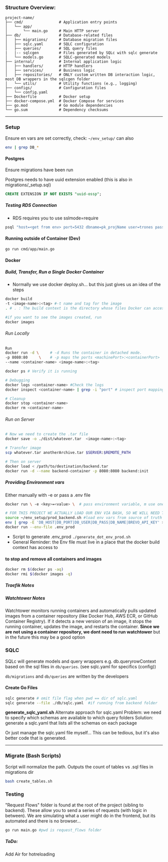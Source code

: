 ### Structure Overview:
```
project-name/
├── cmd/                # Application entry points
│   └── app/
│       └── main.go     # Main HTTP server
├── db/                 # Database-related files
│   ├── migrations/     # Database migration files
│   ├── sqlc.yaml       # SQLC configuration
│   ├── queries/        # SQL query files
|   |-- sqlcgen         # Files generated by SQLc with sqlc generate
│   └── models.go       # SQLC-generated models
├── internal/           # Internal application logic
│   ├── handlers/       # HTTP handlers
│   ├── services/       # Business logic
│   ├── repositories/   # ONLY custom written DB interaction logic, most DB wrappers in the sqlcgen folder 
│   └── utils/          # Utility functions (e.g., logging)
├── configs/            # Configuration files
│   └── config.yaml
├── Dockerfile          # Docker setup
├── docker-compose.yml  # Docker Compose for services
├── go.mod              # Go module dependencies
└── go.sum              # Dependency checksums

```
---

### Setup
Ensure en vars are set correctly, check: 
`~/env_setup/`
can also
```bash
env | grep DB_*
```
#### Postgres
Ensure migrations have been run

Postgres needs to have uuid extension enabled (this is also in migrations/_setup.sql)
```sql
CREATE EXTENSION IF NOT EXISTS "uuid-ossp";
```

##### Testing RDS Connection
 - RDS requires you to use sslmode=require
```bash
psql "host=<get from env> port=5432 dbname=pk_projName user=trones password=<get from env> sslmode=require"
```


#### Running outside of Container (Dev)
```bash
go run cmd/app/main.go 
```

####  Docker

##### Build, Transfer, Run a Single Docker Container

- Normally we use docker deploy.sh... but this just gives us an idea of the steps
```bash
docker build 
-t <image-name>:<tag> #-t name and tag for the image 
. # . : The build context is the directory whose files Docker can access during the build.

#if you want to see the images created, run
docker images
```

###### Run Locally 
```bash
Run
docker run -d \     # -d Runs the container in detached mode.
-p 8080:80     \    # -p maps the ports <machinePort>:<containerPort>
--name <container-name> <image-name>:<tag> 

docker ps # Verify it is running 

# Debugging 
docker logs <container-name> #Check the logs
docker inspect <container-name> | grep -i "port" # inspect port mappings 

# Cleanup
docker stop <container-name>
docker rm <container-name>
```

###### Run on Server
```bash
# Now we need to create the .tar file 
docker save -o ./dist/whatever.tar  <image-name>:<tag>

# Transfer image
scp whatever.tar anotherArchive.tar $SERVER:$REMOTE_PATH

# Then on server
docker load < /path/to/destination/backend.tar
docker run -d --name backend-container -p 8080:8080 backend:init

```

##### Providing Environment vars
Either manually with -e or pass a .env file 
```bash
docker run \ -e <key>=<value> \  # pass environment variable, m use one -e per env var

# FOR THIS PROJECT WE ACTUALLY LOAD OUR ENV VIA BASH, SO WE WILL NEED TO PULL THE ACTUAL VALUES INTO A FILE AFTER SETTING
source ~/env_setup/prod_backend.sh #load env vars from source of truth
env | grep -E 'DB_HOST|DB_PORT|DB_USER|DB_PASS|DB_NAME|BREVO_API_KEY' > .env_prod # can be named anything
docker run --env-file .env_prod 

```
- Script to generate .env_prod `./generate_dot_env_prod.sh` 
- General Reminder: the Env file must live in a place that the docker build context has access to


#### to stop and remove all containers and images
```bash
docker rm $(docker ps -aq)
docker rmi $(docker images -q)
```


##### Traefik Notes



##### Watchtower Notes
Watchtower monitors running containers and automatically pulls updated images from a container repository (like Docker Hub, AWS ECR, or GitHub Container Registry).
If it detects a new version of an image, it stops the running container, updates the image, and restarts the container.
**Since we are not using a container repository, we dont need to run watchtower**
but in the future this may be a good option 

### SQLC 
SQLc will generate models and query wrappers e.g. db.queryrowContext based on the sql files in `db/queries`. (see sqlc.yaml for specifics (config))

`db/migrations` and `db/queries` are written by the developers 

#### Create Go Files

```bash
sqlc generate # omit file flag when pwd == dir of sqlc.yaml
sqlc generate --file ./db/sqlc.yaml  #if running from backend folder
```

**generate_sqlc_yaml.sh**
Alternate approach for sqlc.yaml
Problem: we need to specify which schemas are available to which query folders 
Solution: generate a sqlc.yaml that lists all the schemas on each package 

Or just manage the sqlc.yaml file myself...
This can be tedious, but it's also better code that is generated.

---

### Migrate (Bash Scripts) 
Script will normalize the path. 
Outputs the count of tables vs .sql files in migrations dir
```bash 
bash create_tables.sh
```


### Testing 

"Request Flows" folder is found at the root of the project (sibling to backend). These allow you to send a series of requests (with logic in between). We are simulating what a user might do in the frontend, but its automated and there is no browser...

```bash
go run main.go #pwd is request_flows folder
```

##### ToDo:
Add Air for hotreloading 




